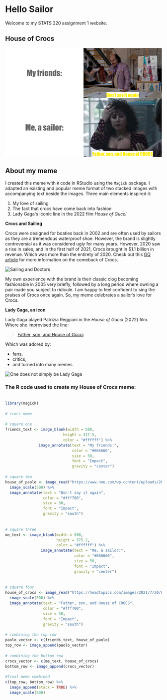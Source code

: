 # Hello Sailor
Welcome to my STATS 220 assignment 1 website. 

## House of Crocs
![House_of_Crocs_Meme](https://github.com/laura-read/stats220/blob/main/House_of_Crocs_meme.png?raw=true)

## About my meme
I created this meme with `R` code in RStudio using the `Magick` package. I adapted an existing and popular meme format of two stacked images with accompanying text beside the images. Three main elements inspired it:

1. My love of sailing
2. The fact that crocs have come back into fashion
3. Lady Gaga's iconic line in the 2022 film *House of Gucci*


**Crocs and Sailing**

Crocs were designed for boaties back in 2002 and are often used by sailors as they are a tremendous waterproof shoe. However, the brand is slightly controversial as it was considered ugly for many years. However, 2020 saw a rise in sales, and in the first half of 2021, Crocs brought in $1.1 billion in revenue. Which was more than the entirety of 2020. Check out this [GQ article](https://www.gq.com/story/crocs-comeback) for more information on the comeback of Crocs.

![Sailing and Doctors](https://img-9gag-fun.9cache.com/photo/av5Vd3M_460s.jpg)

My own experience with the brand is their classic clog becoming fashionable in 2005 very briefly, followed by a long period where owning a pair made you subject to ridicule. I am happy to feel confident to sing the praises of Crocs once again. So, my meme celebrates a sailor’s love for Crocs.

**Lady Gaga, an icon**

Lady Gaga played Patrizia Reggiani in the *House of Gucci* (2022) film. Where she improvised the line:
> [Father, son, and House of Gucci](https://www.youtube.com/watch?v=aLZYR03aLI0&ab_channel=LadyGagaReactions). 

Which was adored by:
* fans,
* critics, 
* and turned into many memes


![One does not simply be Lady Gaga](https://imageproxy.ifunny.co/crop:x-20,resize:640x,quality:90x75/images/658cce63b161bd45fdea985c9dac635b50d32c693bad8a2ad18349c70b5f3a75_1.jpg)



### The R code used to create my House of Crocs meme:
```r

library(magick)

# crocs meme

# square one
friends_text <- image_blank(width = 500, 
                          height = 317.5, 
                          color = "#ffffff") %>%
               image_annotate(text = "My friends:",
                              color = "#666666",
                              size = 50,
                              font = "Impact",
                              gravity = "center")

# square two
house_of_paolo <- image_read("https://www.nme.com/wp-content/uploads/2021/11/Jared-Leto-in-House-Of-Gucci.jpg") %>%
  image_scale(500) %>%
  image_annotate(text = "Don't say it again",
                 color = "#fff700",
                 size = 30,
                 font = "Impact",
                 gravity = "south")


# square three
me_text <- image_blank(width = 500, 
                       height = 375.2, 
                       color = "#ffffff") %>%
                image_annotate(text = "Me, a sailor:",
                               color = "#666666",
                               size = 50,
                               font = "Impact",
                               gravity = "center")


# square four
house_of_crocs <- image_read("https://headtopics.com/images/2021/7/30/britishvogue/britishvogue-1421037437367857153.webp") %>%
  image_scale(500) %>%
  image_annotate(text = "Father, son, and House of CROCS",
                 color = "#fff700",
                 size = 30,
                 font = "Impact",
                 gravity = "south")

# combining the top row
paolo_vector <- c(friends_text, house_of_paolo)
top_row <- image_append(paolo_vector)

# combining the bottom row
crocs_vector <- c(me_text, house_of_crocs)
bottom_row <- image_append(crocs_vector)

#final meme combined
c(top_row, bottom_row) %>%
  image_append(stack = TRUE) %>%
  image_scale(800)
  
```



